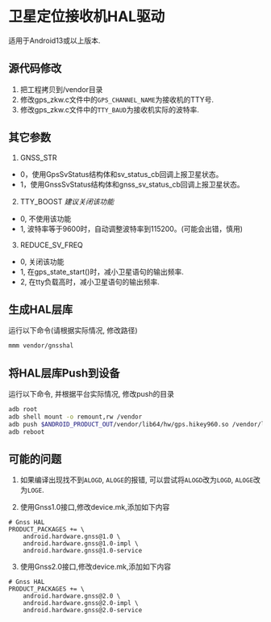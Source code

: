 # 卫星定位接收机HAL驱动

适用于Android13或以上版本.

## 源代码修改

1. 把工程拷贝到/vendor目录
2. 修改gps_zkw.c文件中的`GPS_CHANNEL_NAME`为接收机的TTY号.
3. 修改gps_zkw.c文件中的`TTY_BAUD`为接收机实际的波特率.

## 其它参数
1. GNSS_STR 
- 0，使用GpsSvStatus结构体和sv_status_cb回调上报卫星状态。
- 1，使用GnssSvStatus结构体和gnss_sv_status_cb回调上报卫星状态。
2. TTY_BOOST *建议关闭该功能*
- 0, 不使用该功能
- 1, 波特率等于9600时，自动调整波特率到115200。(可能会出错，慎用)
3. REDUCE_SV_FREQ
- 0, 关闭该功能
- 1, 在gps_state_start()时，减小卫星语句的输出频率. 
- 2, 在tty负载高时，减小卫星语句的输出频率. 

## 生成HAL层库

运行以下命令(请根据实际情况, 修改路径)

```bash
mmm vendor/gnsshal
```

## 将HAL层库Push到设备

运行以下命令, 并根据平台实际情况, 修改push的目录

```bash
adb root
adb shell mount -o remount,rw /vendor
adb push $ANDROID_PRODUCT_OUT/vendor/lib64/hw/gps.hikey960.so /vendor/lib64/hw/
adb reboot
```

## 可能的问题

1. 如果编译出现找不到`ALOGD`, `ALOGE`的报错, 可以尝试将`ALOGD`改为`LOGD`, `ALOGE`改为`LOGE`.

2. 使用Gnss1.0接口,修改device.mk,添加如下内容
```
# Gnss HAL
PRODUCT_PACKAGES += \
	android.hardware.gnss@1.0 \
	android.hardware.gnss@1.0-impl \
	android.hardware.gnss@1.0-service
```

3. 使用Gnss2.0接口,修改device.mk,添加如下内容
```
# Gnss HAL
PRODUCT_PACKAGES += \
	android.hardware.gnss@2.0 \
	android.hardware.gnss@2.0-impl \
	android.hardware.gnss@2.0-service
```

